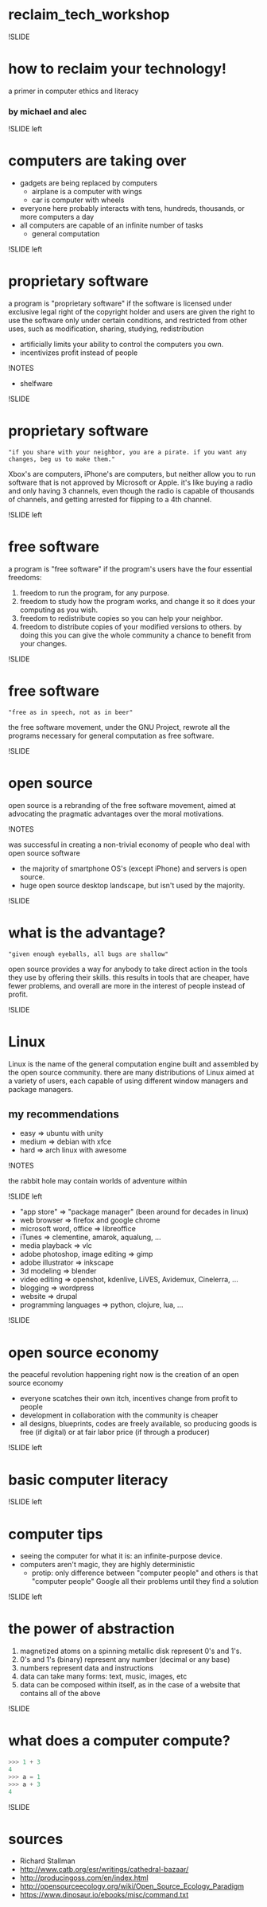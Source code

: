# reclaim_tech_workshop

!SLIDE

# how to reclaim your technology!

a primer in computer ethics and literacy

###  by michael and alec

!SLIDE left

# computers are taking over

- gadgets are being replaced by computers
  - airplane is a computer with wings
  - car is computer with wheels
- everyone here probably interacts with tens, hundreds, thousands, or more computers a day
- all computers are capable of an infinite number of tasks
  - general computation

!SLIDE left

# proprietary software

a program is "proprietary software" if the software is licensed under exclusive legal right of the copyright holder and users are given the right to use the software only under certain conditions, and restricted from other uses, such as modification, sharing, studying, redistribution

- artificially limits your ability to control the computers you own.
- incentivizes profit instead of people

!NOTES

- shelfware

!SLIDE

# proprietary software

    "if you share with your neighbor, you are a pirate. if you want any changes, beg us to make them."

Xbox's are computers, iPhone's are computers, but neither allow you to run software that is not approved by Microsoft or Apple. it's like buying a radio and only having 3 channels, even though the radio is capable of thousands of channels, and getting arrested for flipping to a 4th channel.

!SLIDE left

# free software

a program is "free software" if the program's users have the four essential freedoms: 

1. freedom to run the program, for any purpose.
2. freedom to study how the program works, and change it so it does your computing as you wish.
3. freedom to redistribute copies so you can help your neighbor.
4. freedom to distribute copies of your modified versions to others. by doing this you can give the whole community a chance to benefit from your changes.

!SLIDE

# free software

    "free as in speech, not as in beer"

the free software movement, under the GNU Project, rewrote all the programs necessary for general computation as free software.

!SLIDE

# open source

open source is a rebranding of the free software movement, aimed at advocating the pragmatic advantages over the moral motivations. 

!NOTES

was successful in creating a non-trivial economy of people who deal with open source software

- the majority of smartphone OS's (except iPhone) and servers is open source.
- huge open source desktop landscape, but isn't used by the majority. 

!SLIDE

# what is the advantage?

    "given enough eyeballs, all bugs are shallow"

open source provides a way for anybody to take direct action in the tools they use by offering their skills. this results in tools that are cheaper, have fewer problems, and overall are more in the interest of people instead of profit.

!SLIDE

# Linux

Linux is the name of the general computation engine built and assembled by the open source community. there are many distributions of Linux aimed at a variety of users, each capable of using different window managers and package managers.

## my recommendations

- easy => ubuntu with unity
- medium => debian with xfce
- hard => arch linux with awesome

!NOTES

the rabbit hole may contain worlds of adventure within

!SLIDE left

- "app store" => "package manager" (been around for decades in linux)
- web browser => firefox and google chrome
- microsoft word, office => libreoffice
- iTunes => clementine, amarok, aqualung, ...
- media playback => vlc
- adobe photoshop, image editing => gimp
- adobe illustrator => inkscape
- 3d modeling => blender
- video editing => openshot, kdenlive, LiVES, Avidemux, Cinelerra, ...
- blogging => wordpress
- website => drupal
- programming languages => python, clojure, lua, ...

!SLIDE

# open source economy

the peaceful revolution happening right now is the creation of an open source economy

- everyone scatches their own itch, incentives change from profit to people
- development in collaboration with the community is cheaper
- all designs, blueprints, codes are freely available, so producing goods is free (if digital) or at fair labor price (if through a producer)

!SLIDE left

# basic computer literacy

!SLIDE left

# computer tips

- seeing the computer for what it is: an infinite-purpose device.
- computers aren't magic, they are highly deterministic
  - protip: only difference between "computer people" and others is that "computer people" Google all their problems until they find a solution

!SLIDE left

# the power of abstraction

1. magnetized atoms on a spinning metallic disk represent 0's and 1's.
2. 0's and 1's (binary) represent any number (decimal or any base)
3. numbers represent data and instructions
4. data can take many forms: text, music, images, etc
5. data can be composed within itself, as in the case of a website that contains all of the above

!SLIDE

# what does a computer compute?

```python
>>> 1 + 3
4
>>> a = 1
>>> a + 3
4
```

!SLIDE

# sources

- Richard Stallman
- http://www.catb.org/esr/writings/cathedral-bazaar/
- http://producingoss.com/en/index.html
- http://opensourceecology.org/wiki/Open_Source_Ecology_Paradigm
- https://www.dinosaur.io/ebooks/misc/command.txt
